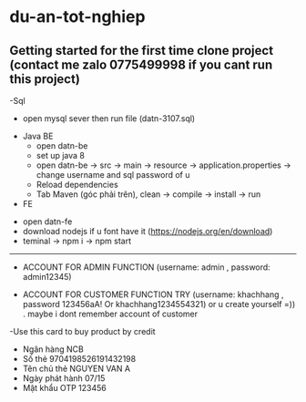 # du-an-tot-nghiep



## Getting started for the first time clone project (contact me zalo 0775499998 if you cant run this project)
-Sql
  + open mysql sever then run file (datn-3107.sql)
- Java BE
  + open datn-be
  + set up java 8
  + open datn-be -> src -> main -> resource -> application.properties -> change username and sql password of u
  + Reload dependencies 
  + Tab Maven (góc phải trên), clean -> compile -> install  -> run
- FE
+ open datn-fe
+ download nodejs if u font have it (https://nodejs.org/en/download)
+ teminal -> npm i -> npm start

----------------------------------
- ACCOUNT FOR ADMIN FUNCTION (username: admin , password: admin12345)

- ACCOUNT FOR CUSTOMER FUNCTION TRY (username: khachhang , password 123456aA! Or khachhang1234554321) or u create yourself =)) . maybe i dont remember account of customer

 -Use this card to buy product by credit
  + Ngân hàng NCB
  + Số thẻ 9704198526191432198
  + Tên chủ thẻ NGUYEN VAN A
  + Ngày phát hành 07/15
  + Mật khẩu OTP 123456
